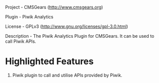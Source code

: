 Project 	- CMSGears (http://www.cmsgears.org)

Plugin  	- Piwik Analytics

License 	- GPLv3 (http://www.gnu.org/licenses/gpl-3.0.html)

Description - The Piwik Analytics Plugin for CMSGears. It can be used to call Piwik APIs.

Highlighted Features
=========================================
1. Piwik plugin to call and utilise APIs provided by Piwik.